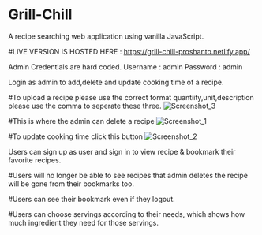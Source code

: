 # Grill-Chill
A recipe searching web application using vanilla JavaScript.

#LIVE VERSION IS HOSTED HERE : https://grill-chill-proshanto.netlify.app/

Admin Credentials are hard coded.
Username : admin
Password : admin

Login as admin to add,delete and update cooking time of a recipe.

#To upload a recipe please use the correct format quantiity,unit,description please use the comma to seperate these three.
![Screenshot_3](https://user-images.githubusercontent.com/99821234/189582656-76c09523-99e5-4e75-bdb9-ce03bbf8bc3f.jpg)

#This is where the admin can delete a recipe
![Screenshot_1](https://user-images.githubusercontent.com/99821234/189581748-55d300df-6c32-4e0c-84d6-0a6f8af9bc44.jpg)

#To update cooking time click this button
![Screenshot_2](https://user-images.githubusercontent.com/99821234/189581976-2357148b-83a0-4b72-b274-a43d94c28a06.jpg)


Users can sign up as user and sign in to view recipe & bookmark their favorite recipes.

#Users will no longer be able to see recipes that admin deletes the recipe will be gone from their bookmarks too.

#Users can see their bookmark even if they logout.

#Users can choose servings according to their needs, which shows how much ingredient they need for those servings.

